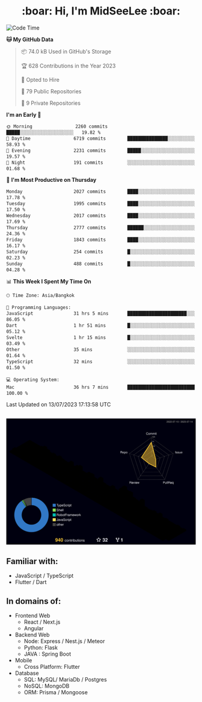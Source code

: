 <h1 align="center"> :boar: Hi, I'm MidSeeLee :boar:</h1>
 
<!--START_SECTION:waka-->
![Code Time](http://img.shields.io/badge/Code%20Time-729%20hrs%2011%20mins-blue)

**🐱 My GitHub Data** 

> 📦 74.0 kB Used in GitHub's Storage 
 > 
> 🏆 628 Contributions in the Year 2023
 > 
> 💼 Opted to Hire
 > 
> 📜 79 Public Repositories 
 > 
> 🔑 9 Private Repositories 
 > 
**I'm an Early 🐤** 

```text
🌞 Morning                2260 commits        █████░░░░░░░░░░░░░░░░░░░░   19.82 % 
🌆 Daytime                6719 commits        ███████████████░░░░░░░░░░   58.93 % 
🌃 Evening                2231 commits        █████░░░░░░░░░░░░░░░░░░░░   19.57 % 
🌙 Night                  191 commits         ░░░░░░░░░░░░░░░░░░░░░░░░░   01.68 % 
```
📅 **I'm Most Productive on Thursday** 

```text
Monday                   2027 commits        ████░░░░░░░░░░░░░░░░░░░░░   17.78 % 
Tuesday                  1995 commits        ████░░░░░░░░░░░░░░░░░░░░░   17.50 % 
Wednesday                2017 commits        ████░░░░░░░░░░░░░░░░░░░░░   17.69 % 
Thursday                 2777 commits        ██████░░░░░░░░░░░░░░░░░░░   24.36 % 
Friday                   1843 commits        ████░░░░░░░░░░░░░░░░░░░░░   16.17 % 
Saturday                 254 commits         █░░░░░░░░░░░░░░░░░░░░░░░░   02.23 % 
Sunday                   488 commits         █░░░░░░░░░░░░░░░░░░░░░░░░   04.28 % 
```


📊 **This Week I Spent My Time On** 

```text
🕑︎ Time Zone: Asia/Bangkok

💬 Programming Languages: 
JavaScript               31 hrs 5 mins       ██████████████████████░░░   86.05 % 
Dart                     1 hr 51 mins        █░░░░░░░░░░░░░░░░░░░░░░░░   05.12 % 
Svelte                   1 hr 15 mins        █░░░░░░░░░░░░░░░░░░░░░░░░   03.49 % 
Other                    35 mins             ░░░░░░░░░░░░░░░░░░░░░░░░░   01.64 % 
TypeScript               32 mins             ░░░░░░░░░░░░░░░░░░░░░░░░░   01.50 % 

💻 Operating System: 
Mac                      36 hrs 7 mins       █████████████████████████   100.00 % 
```


 Last Updated on 13/07/2023 17:13:58 UTC
<!--END_SECTION:waka-->

##

![](./profile-3d-contrib/profile-night-rainbow.svg)

## Familiar with:
- JavaScript / TypeScript
- Flutter / Dart

## In domains of:
- Frontend Web
  - React / Next.js
  - Angular
- Backend Web
  - Node: Express / Nest.js / Meteor
  - Python: Flask
  - JAVA : Spring Boot
- Mobile
  - Cross Platform: Flutter
- Database
  - SQL: MySQL/ MariaDb / Postgres
  - NoSQL: MongoDB
  - ORM: Prisma / Mongoose

